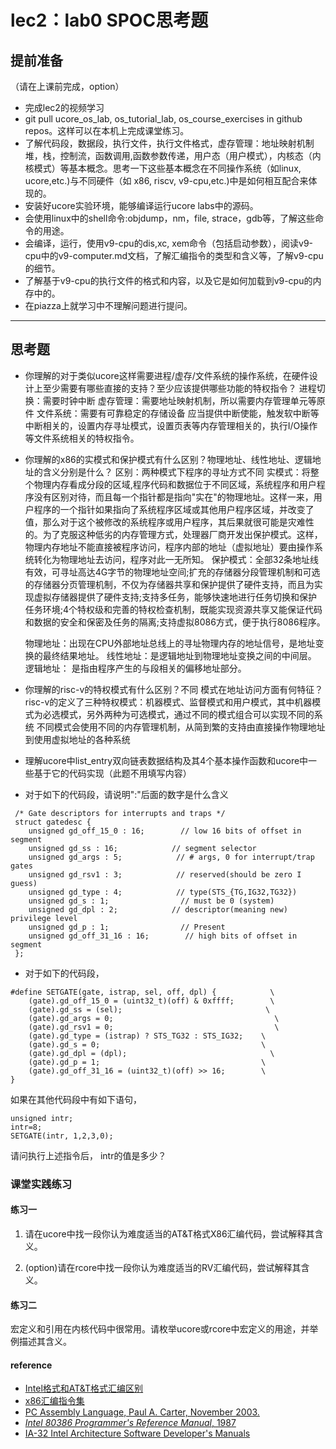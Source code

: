 # lec2：lab0 SPOC思考题

## **提前准备**
（请在上课前完成，option）

- 完成lec2的视频学习
- git pull ucore_os_lab, os_tutorial_lab, os_course_exercises  in github repos。这样可以在本机上完成课堂练习。
- 了解代码段，数据段，执行文件，执行文件格式，虚存管理：地址映射机制
堆，栈，控制流，函数调用,函数参数传递，用户态（用户模式），内核态（内核模式）等基本概念。思考一下这些基本概念在不同操作系统（如linux, ucore,etc.)与不同硬件（如 x86, riscv, v9-cpu,etc.)中是如何相互配合来体现的。
- 安装好ucore实验环境，能够编译运行ucore labs中的源码。
- 会使用linux中的shell命令:objdump，nm，file, strace，gdb等，了解这些命令的用途。
- 会编译，运行，使用v9-cpu的dis,xc, xem命令（包括启动参数），阅读v9-cpu中的v9\-computer.md文档，了解汇编指令的类型和含义等，了解v9-cpu的细节。
- 了解基于v9-cpu的执行文件的格式和内容，以及它是如何加载到v9-cpu的内存中的。
- 在piazza上就学习中不理解问题进行提问。

---

## 思考题

- 你理解的对于类似ucore这样需要进程/虚存/文件系统的操作系统，在硬件设计上至少需要有哪些直接的支持？至少应该提供哪些功能的特权指令？
    进程切换：需要时钟中断
    虚存管理：需要地址映射机制，所以需要内存管理单元等原件
    文件系统：需要有可靠稳定的存储设备
    应当提供中断使能，触发软中断等中断相关的，设置内存寻址模式，设置页表等内存管理相关的，执行I/O操作等文件系统相关的特权指令。

- 你理解的x86的实模式和保护模式有什么区别？物理地址、线性地址、逻辑地址的含义分别是什么？
    区别：两种模式下程序的寻址方式不同
    实模式：将整个物理内存看成分段的区域,程序代码和数据位于不同区域，系统程序和用户程序没有区别对待，而且每一个指针都是指向"实在"的物理地址。这样一来，用户程序的一个指针如果指向了系统程序区域或其他用户程序区域，并改变了值，那么对于这个被修改的系统程序或用户程序，其后果就很可能是灾难性的。为了克服这种低劣的内存管理方式，处理器厂商开发出保护模式。这样，物理内存地址不能直接被程序访问，程序内部的地址（虚拟地址）要由操作系统转化为物理地址去访问，程序对此一无所知。
    保护模式：全部32条地址线有效，可寻址高达4G字节的物理地址空间;扩充的存储器分段管理机制和可选的存储器分页管理机制，不仅为存储器共享和保护提供了硬件支持，而且为实现虚拟存储器提供了硬件支持;支持多任务，能够快速地进行任务切换和保护任务环境;4个特权级和完善的特权检查机制，既能实现资源共享又能保证代码和数据的安全和保密及任务的隔离;支持虚拟8086方式，便于执行8086程序。

    物理地址：出现在CPU外部地址总线上的寻址物理内存的地址信号，是地址变换的最终结果地址。
    线性地址：是逻辑地址到物理地址变换之间的中间层。
    逻辑地址： 是指由程序产生的与段相关的偏移地址部分。
- 你理解的risc-v的特权模式有什么区别？不同 模式在地址访问方面有何特征？
    risc-v的定义了三种特权模式：机器模式、监督模式和用户模式，其中机器模式为必选模式，另外两种为可选模式，通过不同的模式组合可以实现不同的系统
    不同模式会使用不同的内存管理机制，从简到繁的支持由直接操作物理地址到使用虚拟地址的各种系统

- 理解ucore中list_entry双向链表数据结构及其4个基本操作函数和ucore中一些基于它的代码实现（此题不用填写内容）

- 对于如下的代码段，请说明":"后面的数字是什么含义
```
 /* Gate descriptors for interrupts and traps */
 struct gatedesc {
    unsigned gd_off_15_0 : 16;        // low 16 bits of offset in segment
    unsigned gd_ss : 16;            // segment selector
    unsigned gd_args : 5;            // # args, 0 for interrupt/trap gates
    unsigned gd_rsv1 : 3;            // reserved(should be zero I guess)
    unsigned gd_type : 4;            // type(STS_{TG,IG32,TG32})
    unsigned gd_s : 1;                // must be 0 (system)
    unsigned gd_dpl : 2;            // descriptor(meaning new) privilege level
    unsigned gd_p : 1;                // Present
    unsigned gd_off_31_16 : 16;        // high bits of offset in segment
 };
```

- 对于如下的代码段，

```
#define SETGATE(gate, istrap, sel, off, dpl) {            \
    (gate).gd_off_15_0 = (uint32_t)(off) & 0xffff;        \
    (gate).gd_ss = (sel);                                \
    (gate).gd_args = 0;                                    \
    (gate).gd_rsv1 = 0;                                    \
    (gate).gd_type = (istrap) ? STS_TG32 : STS_IG32;    \
    (gate).gd_s = 0;                                    \
    (gate).gd_dpl = (dpl);                                \
    (gate).gd_p = 1;                                    \
    (gate).gd_off_31_16 = (uint32_t)(off) >> 16;        \
}
```
如果在其他代码段中有如下语句，
```
unsigned intr;
intr=8;
SETGATE(intr, 1,2,3,0);
```
请问执行上述指令后， intr的值是多少？

### 课堂实践练习

#### 练习一

1. 请在ucore中找一段你认为难度适当的AT&T格式X86汇编代码，尝试解释其含义。

2. (option)请在rcore中找一段你认为难度适当的RV汇编代码，尝试解释其含义。

#### 练习二

宏定义和引用在内核代码中很常用。请枚举ucore或rcore中宏定义的用途，并举例描述其含义。

#### reference
 - [Intel格式和AT&T格式汇编区别](http://www.cnblogs.com/hdk1993/p/4820353.html)
 - [x86汇编指令集  ](http://hiyyp1234.blog.163.com/blog/static/67786373200981811422948/)
 - [PC Assembly Language, Paul A. Carter, November 2003.](https://pdos.csail.mit.edu/6.828/2016/readings/pcasm-book.pdf)
 - [*Intel 80386 Programmer's Reference Manual*, 1987](https://pdos.csail.mit.edu/6.828/2016/readings/i386/toc.htm)
 - [IA-32 Intel Architecture Software Developer's Manuals](http://www.intel.com/content/www/us/en/processors/architectures-software-developer-manuals.html)
